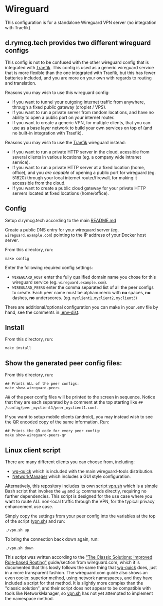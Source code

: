 # Wireguard

This configuration is for a standalone Wireguard VPN server (no
integration with Traefik).

## d.rymcg.tech provides two different wireguard configs

This config is not to be confused with the other wireguard config that
is integrated with [Traefik](../traefik/README.md#wireguard-vpn). This
config is used as a generic wireguard service that is more flexible
than the one integrated with Traefik, but this has fewer batteries
included, and you are more on your own with regards to routing and
translation.

Reasons you may wish to use this wireguard config:

 * If you want to tunnel your outgoing internet traffic from anywhere,
   through a fixed public gateway (droplet / VPS).
 * If you want to run a private server from random locations, and have
   no ability to open a public port on your internet router.
 * If you want to create a generic VPN, for multiple clients, that you
   can use as a base layer network to build your own services on top
   of (and no built-in integration with Traefik).

Reasons you may wish to use the
[Traefik](../traefik/README.md#wireguard-vpn) wireguard instead:

 * If you want to run a private HTTP server in the cloud, acessible
   from several clients in various locations (eg. a company wide
   intranet service).
 * If you want to run a private HTTP server at a fixed location (home,
   office), and you *are capable* of opening a public port for
   wireguard (eg. 51820) through your local internet router/firewall,
   for making it accessible from the cloud.
 * If you want to create a public cloud gateway for your private HTTP
   servers located at fixed locations (home/office).

## Config

Setup d.rymcg.tech according to the main [README.md](../README.md)

Create a public DNS entry for your wireguard server (eg.
`wireguard.example.com`) pointing to the IP address of your Docker
host server.

From this directory, run:

```
make config
```

Enter the following required config settings:

 * `WIREGUARD_HOST` enter the fully qualified domain name you chose
   for this wireguard service (eg. `wireguard.example.com`).
 * `WIREGUARD_PEERS` enter the comma separated list of all the peer
   configs to create. Each peer name must be alphanumeric with **no**
   spaces, **no** dashes, **no** underscores. (eg.
   `myclient1,myclient2,myclient3`)

There are additional/optional configuration you can make in your .env
file by hand, see the comments in [.env-dist](.env-dist).

## Install

From this directory, run:

```
make install
```

## Show the generated peer config files:

From this directory, run:

```
## Prints ALL of the peer configs:
make show-wireguard-peers
```

*All* of the peer config files will be printed to the screen in
sequence. Notice that they are each separated by a comment at the top
starting like `## /config/peer_myclient1/peer_myclient1.conf`.

If you want to setup mobile clients (android), you may instead wish to
see the QR encoded copy of the same information. Run:

```
## Prints the QR code for every peer config:
make show-wireguard-peers-qr
```

## Linux client script

There are many different clients you can choose from, including:

 * [wg-quick](https://git.zx2c4.com/wireguard-tools/about/src/man/wg-quick.8)
   which is included with the main wireguard-tools distribution.
 * [NetworkManager](https://www.xmodulo.com/wireguard-vpn-network-manager-gui.html)
   which includes a GUI style configuration.

Alternatively, this repository includes its own script
[vpn.sh](vpn.sh) which is a simple Bash script that invokes the `wg`
and `ip` commands directly, requiring no further dependencies. This
script is designed for the use case where you want to route ALL
non-local traffic through the VPN, for the typical privacy enhancement
use case.

Simply copy the settings from your peer config into the variables at
the top of the script ([vpn.sh](vpn.sh)) and run:

```
./vpn.sh up
```

To bring the connection back down again, run:

```
./vpn.sh down
```

This script was written according to the ["The Classic Solutions:
Improved Rule-based
Routing"](https://www.wireguard.com/netns/#the-classic-solutions)
guide/section from wireguard.com, which it is documented that this
loosly follows the same thing that
[wg-quick](https://git.zx2c4.com/wireguard-tools/about/src/man/wg-quick.8)
does, just in a more transparent fashion. The wireguard.com guide also
shows an even cooler, superior method, using network namespaces, and
they have included a script for that method. It is slightly more
complex than the "classic solution", and their script does not appear
to be compatible with tools like NetworkManager, so [vpn.sh](vpn.sh)
has not yet attempted to implement the namespace method.
